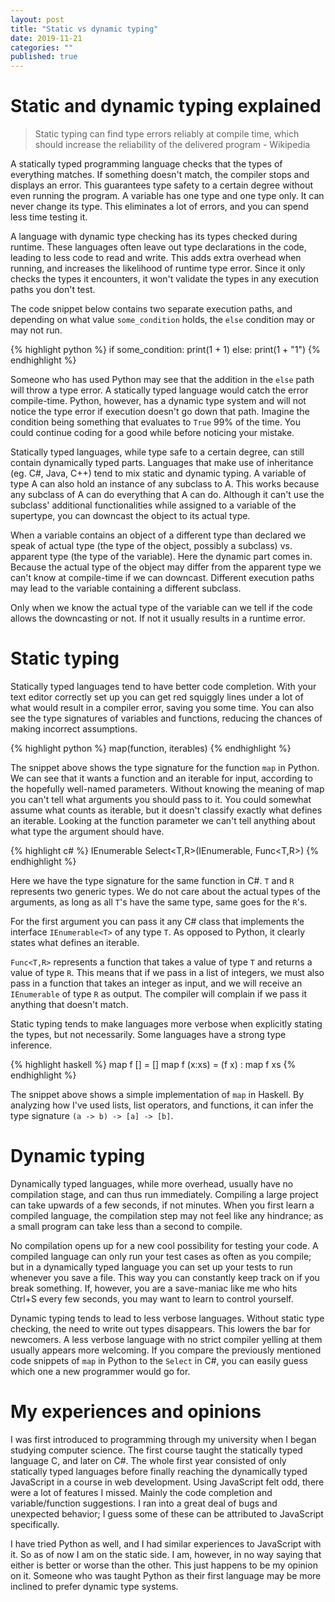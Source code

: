 ```yaml
---
layout: post
title: "Static vs dynamic typing"
date: 2019-11-21
categories: ""
published: true
---
```



# Static and dynamic typing explained 

> Static typing can find type errors reliably at compile time, 
> which should increase the reliability of the delivered 
> program - Wikipedia

A statically typed programming language checks that the types of 
everything matches. If something doesn't match, the compiler stops 
and displays an error. This guarantees type safety to a certain degree
without even running the program. A variable has one type and 
one type only. It can never change its type. This eliminates a 
lot of errors, and you can spend less time testing it. 

A language with dynamic type checking has its types checked during runtime. 
These languages often leave out type declarations in the code, leading 
to less code to read and write.
This adds extra overhead when running, and increases the likelihood 
of runtime type error. Since it only checks the types it encounters, 
it won't validate the types in any execution paths you don't test. 

The code snippet below contains two separate execution paths, 
and depending on what value `some_condition` holds, the `else` 
condition may or may not run. 

{% highlight python %}
if some_condition:
   print(1 + 1)
 else:
   print(1 + "1") 
{% endhighlight %}

Someone who has used Python may see that
the addition in the `else` path will throw a type error. 
A statically typed language would catch the error compile-time.
Python, however, has a dynamic type system and will 
not notice the type error if execution doesn't go down that path. 
Imagine the condition being something that evaluates to 
`True` 99% of the time. You could continue coding for a 
good while before noticing your mistake.

Statically typed languages, while type safe to a certain degree, can 
still contain dynamically typed parts. Languages that make use 
of inheritance (eg. C#, Java, C++) tend to mix static and dynamic typing. 
A variable of type A can also hold an instance of any subclass to A. 
This works because any subclass of A can do everything that A 
can do. Although it can't use the subclass' additional 
functionalities while assigned to a variable of the supertype, you can 
downcast the object to its actual type. 

When a variable contains an object of
a different type than declared we speak of actual type (the type 
of the object, possibly a subclass) vs. apparent type (the type of the variable). 
Here the dynamic part comes in. Because the actual 
type of the object may differ from the apparent type we 
can't know at compile-time if we can downcast. Different execution paths may 
lead to the variable containing a different subclass. 

Only when we know the actual type of the variable can we tell
if the code allows the downcasting or not. If not it usually 
results in a runtime error.

# Static typing

Statically typed languages tend to have better code completion.
With your text editor correctly set up you can get red squiggly lines 
under a lot of what would result in a compiler error, saving you 
some time. You can also see the type signatures of variables 
and functions, reducing the chances of making incorrect assumptions. 

{% highlight python %}
map(function, iterables)
{% endhighlight %}

The snippet above shows the type signature for the function 
`map` in Python. We can see that it wants a function and an iterable for 
input, according to the hopefully well-named parameters. 
Without knowing the meaning of map you can't tell 
what arguments you should pass to it. You could somewhat assume what counts as 
iterable, but it doesn't classify exactly what defines an iterable. 
Looking at the function parameter we can't tell anything about 
what type the argument should have.


{% highlight c# %}
IEnumerable<R> Select<T,R>(IEnumerable<T>, Func<T,R>)
{% endhighlight %}

Here we have the type signature for the same function in C#. 
`T` and `R` represents two generic types. We do not care about 
the actual types of the arguments, as long as all `T`'s 
have the same type, same goes for the `R`'s. 

For the first argument you can pass it any C# class that implements 
the interface `IEnumerable<T>` of any type 
`T`. As opposed to Python, it clearly states what defines 
an iterable.

`Func<T,R>` represents a function 
that takes a value of type `T` and returns a value of 
type `R`. This means that if we pass in a list of 
integers, we must also pass in a function that takes an integer 
as input, and we will receive an `IEnumerable` of 
type `R` as output. The compiler will complain if 
we pass it anything that doesn't match.

Static typing tends to make languages more verbose when explicitly 
stating the types, but not necessarily. Some languages have a 
strong type inference. 


{% highlight haskell %}
map f [] = []
map f (x:xs) = (f x) : map f xs
{% endhighlight %}

The snippet above shows a simple implementation of `map` in Haskell. 
By analyzing how I've used lists, list operators, and functions, 
it can infer the type signature `(a -> b) -> [a] -> [b]`.


# Dynamic typing

Dynamically typed languages, while more overhead, usually have no compilation stage, 
and can thus run immediately. Compiling a large project can take upwards of a few seconds, 
if not minutes. When you first learn a compiled language, the compilation step may not feel
like any hindrance; as a small program can take less than a second to compile. 

No compilation opens up for a new cool possibility for testing your code. 
A compiled language can only run your test cases as often as you compile; but in a 
dynamically typed language you can set up your tests to run whenever you save a file. 
This way you can constantly keep track on if you break something.
If, however, you are a save-maniac like me who hits Ctrl+S every few seconds, 
you may want to learn to control yourself.

Dynamic typing tends to lead to less verbose languages. Without static type checking, 
the need to write out types disappears. This lowers the bar for newcomers.
A less verbose language with no strict compiler yelling at them usually appears more 
welcoming. If you compare the previously mentioned code snippets of `map` in Python 
to the `Select` in C#, you can easily guess which one a new programmer would go for. 


# My experiences and opinions
I was first introduced to programming through my university when I began studying 
computer science. The first course taught the statically typed language C, and later 
on C#. The whole first year consisted of only statically typed languages before finally 
reaching the dynamically typed JavaScript in a course in web development. Using 
JavaScript felt odd, there were a lot of features I missed. Mainly the code 
completion and variable/function suggestions. I ran into a great deal of bugs and 
unexpected behavior; I guess some of these can be attributed to JavaScript specifically.

I have tried Python as well, and I had similar experiences to JavaScript with it. So 
as of now I am on the static side. I am, however, in no way saying that either is better 
or worse than the other. This just happens to be my opinion on it. Someone who was 
taught Python as their first language may be more inclined to prefer dynamic type systems.

